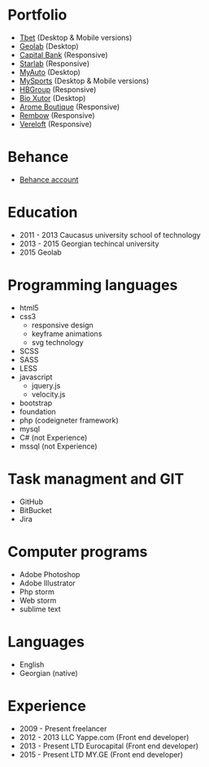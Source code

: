 # Portfolio
* [Tbet](https://tbet.ge/ka/) (Desktop & Mobile versions)
* [Geolab](http://geolab.edu.ge/) (Desktop)
* [Capital Bank](http://capitalbank.ge/) (Responsive)
* [Starlab](http://starlab.ge/) (Responsive)
* [MyAuto](http://MyAuto.ge/) (Desktop)
* [MySports](http://mysports.ge/) (Desktop & Mobile versions)
* [HBGroup](http://hbgroup.ge/geo/) (Responsive)
* [Bio Xutor](http://bio-xutor.ru/) (Desktop)
* [Arome Boutique](http://arome.ge/) (Responsive)
* [Rembow](http://rembow.ge/) (Responsive)
* [Vereloft](http://vereloft.ge/) (Responsive)

# Behance
* [Behance account](https://www.behance.net/valeri879)

# Education

* 2011 - 2013 Caucasus university school of technology
* 2013 - 2015 Georgian techincal university
* 2015 Geolab

# Programming languages

* html5
* css3
  * responsive design
  * keyframe animations
  * svg technology
* SCSS
* SASS
* LESS
* javascript
  * jquery.js
  * velocity.js
* bootstrap
* foundation
* php (codeigneter framework)
* mysql
* C# (not Experience)
* mssql (not Experience)

# Task managment and GIT

* GitHub
* BitBucket
* Jira

# Computer programs

* Adobe Photoshop
* Adobe Illustrator
* Php storm
* Web storm
* sublime text

# Languages

* English
* Georgian (native)

# Experience 
* 2009 - Present freelancer
* 2012 - 2013 LLC Yappe.com (Front end developer)
* 2013 - Present LTD Eurocapital (Front end developer)
* 2015 - Present LTD MY.GE  (Front end developer)











